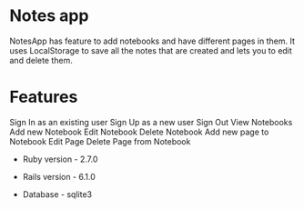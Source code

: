 # Notes app

NotesApp has feature to add notebooks and have different pages in them. It uses LocalStorage to save all the notes that are created and lets you to edit and delete them.

# Features
Sign In as an existing user
Sign Up as a new user
Sign Out
View Notebooks
Add new Notebook
Edit Notebook
Delete Notebook
Add new page to Notebook
Edit Page
Delete Page from Notebook


* Ruby version - 2.7.0

* Rails version - 6.1.0

* Database - sqlite3

